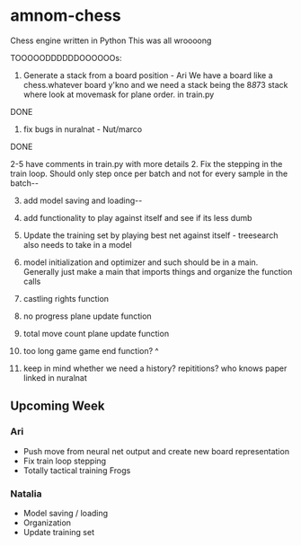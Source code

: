 # amnom-chess
Chess engine written in Python
This was all wroooong

TOOOOODDDDDDOOOOOOs:

1. Generate a stack from a board position - Ari
We have a board like a chess.whatever board y'kno and we need a stack being the 8*8*73 stack where look at movemask for plane order. in train.py

DONE

1. fix bugs in nuralnat - Nut/marco

DONE

2-5 have comments in train.py with more details
2. Fix the stepping in the train loop. Should only step once per batch and not for every sample in the batch--

3. add model saving and loading--

4. add functionality to play against itself and see if its less dumb

5. Update the training set by playing best net against itself - treesearch also needs to take in a model

6. model initialization and optimizer and such should be in a main. Generally just make a main that imports things and organize the function calls

7. castling rights function

8. no progress plane update function

9. total move count plane update function

10. too long game game end function? ^

8. keep in mind whether we need a history? repititions? who knows paper linked in nuralnat


## Upcoming Week

### Ari

* Push move from neural net output and create new board representation
* Fix train loop stepping
* Totally tactical training Frogs

### Natalia

* Model saving / loading
* Organization
* Update training set
